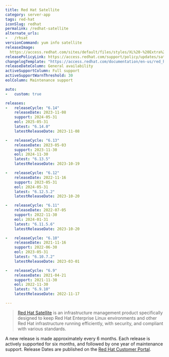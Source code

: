 ```yaml
---
title: Red Hat Satellite
category: server-app
tags: red-hat
iconSlug: redhat
permalink: /redhat-satellite
alternate_urls:
-   /rhsat
versionCommand: yum info satellite
releaseImage: 
  https://access.redhat.com/sites/default/files/styles/XL%20-%20Extra%20Large/public/images/satellite_n-2_lifecycle_latest_v2.png
releasePolicyLink: https://access.redhat.com/support/policy/updates/satellite
changelogTemplate: "https://access.redhat.com/documentation/en-us/red_hat_satellite/__RELEASE_CYCLE__/html/release_notes/index"
releaseDateColumn: General availability
activeSupportColumn: Full support
activeSupportWarnThreshold: 30
eolColumn: Maintenance support

auto:
-   custom: true

releases:
-   releaseCycle: "6.14"
    releaseDate: 2023-11-08
    support: 2024-05-31
    eol: 2025-05-31
    latest: "6.14.0"
    latestReleaseDate: 2023-11-08

-   releaseCycle: "6.13"
    releaseDate: 2023-05-03
    support: 2023-11-30
    eol: 2024-11-30
    latest: "6.13.5"
    latestReleaseDate: 2023-10-19

-   releaseCycle: "6.12"
    releaseDate: 2022-11-16
    support: 2023-05-31
    eol: 2024-05-31
    latest: "6.12.5.2"
    latestReleaseDate: 2023-10-20

-   releaseCycle: "6.11"
    releaseDate: 2022-07-05
    support: 2022-11-30
    eol: 2024-01-31
    latest: "6.11.5.6"
    latestReleaseDate: 2023-10-20

-   releaseCycle: "6.10"
    releaseDate: 2021-11-16
    support: 2022-06-30
    eol: 2023-05-31
    latest: "6.10.7.2"
    latestReleaseDate: 2023-03-01

-   releaseCycle: "6.9"
    releaseDate: 2021-04-21
    support: 2021-11-30
    eol: 2022-11-30
    latest: "6.9.10"
    latestReleaseDate: 2022-11-17

---
```


> [Red Hat Satellite](https://www.redhat.com/technologies/management/satellite) is an infrastructure
> management product specifically designed to keep Red Hat Enterprise Linux environments and other
> Red Hat infrastructure running efficiently, with security, and compliant with various standards.

A new release is made approximately every 6 months. Each release is actively supported for six
months,  and followed by one year of maintenance support. Release Dates are published on the
[Red Hat Customer Portal](https://access.redhat.com/articles/1365633).
